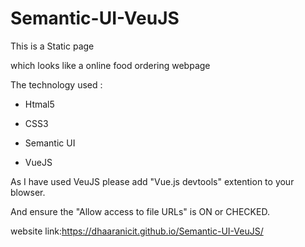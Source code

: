 # Semantic-UI-VeuJS

This is a Static page

which looks like a online food ordering webpage

The technology used :

  * Htmal5
  
  * CSS3
  
  * Semantic UI
   
  * VueJS

As I have used VeuJS please add "Vue.js devtools" extention to your blowser.

And ensure the "Allow access to file URLs" is ON or CHECKED.

website link:https://dhaaranicit.github.io/Semantic-UI-VeuJS/
